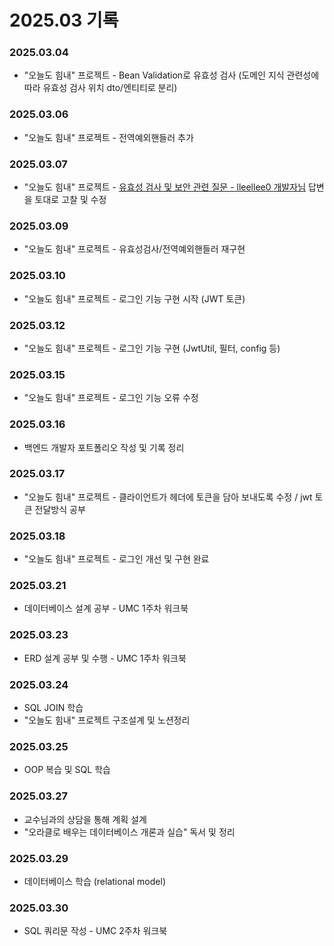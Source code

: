 # 2025.03 기록</br>
### 2025.03.04
* "오늘도 힘내" 프로젝트 - Bean Validation로 유효성 검사 (도메인 지식 관련성에 따라 유효성 검사 위치 dto/엔티티로 분리)

### 2025.03.06
* "오늘도 힘내" 프로젝트 - 전역예외핸들러 추가

### 2025.03.07
* "오늘도 힘내" 프로젝트 - [유효성 검사 및 보안 관련 질문 - lleellee0 개발자님](https://github.com/lleellee0/java-for-backend/issues/18#issuecomment-2700987541) 답변을 토대로 고찰 및 수정

### 2025.03.09
* "오늘도 힘내" 프로젝트 - 유효성검사/전역예외핸들러 재구현

### 2025.03.10
* "오늘도 힘내" 프로젝트 - 로그인 기능 구현 시작 (JWT 토큰)

### 2025.03.12
* "오늘도 힘내" 프로젝트 - 로그인 기능 구현 (JwtUtil, 필터, config 등)

### 2025.03.15
* "오늘도 힘내" 프로젝트 - 로그인 기능 오류 수정

### 2025.03.16
* 백엔드 개발자 포트폴리오 작성 및 기록 정리

### 2025.03.17
* "오늘도 힘내" 프로젝트 - 클라이언트가 헤더에 토큰을 담아 보내도록 수정 / jwt 토큰 전달방식 공부

### 2025.03.18
* "오늘도 힘내" 프로젝트 - 로그인 개선 및 구현 완료

### 2025.03.21
* 데이터베이스 설계 공부 - UMC 1주차 워크북

### 2025.03.23
* ERD 설계 공부 및 수행 - UMC 1주차 워크북

### 2025.03.24
* SQL JOIN 학습
* "오늘도 힘내" 프로젝트 구조설계 및 노션정리
  
### 2025.03.25
* OOP 복습 및 SQL 학습

### 2025.03.27
* 교수님과의 상담을 통해 계획 설계 
* "오라클로 배우는 데이터베이스 개론과 실습" 독서 및 정리

### 2025.03.29
* 데이터베이스 학습 (relational model)

### 2025.03.30
* SQL 쿼리문 작성 - UMC 2주차 워크북
